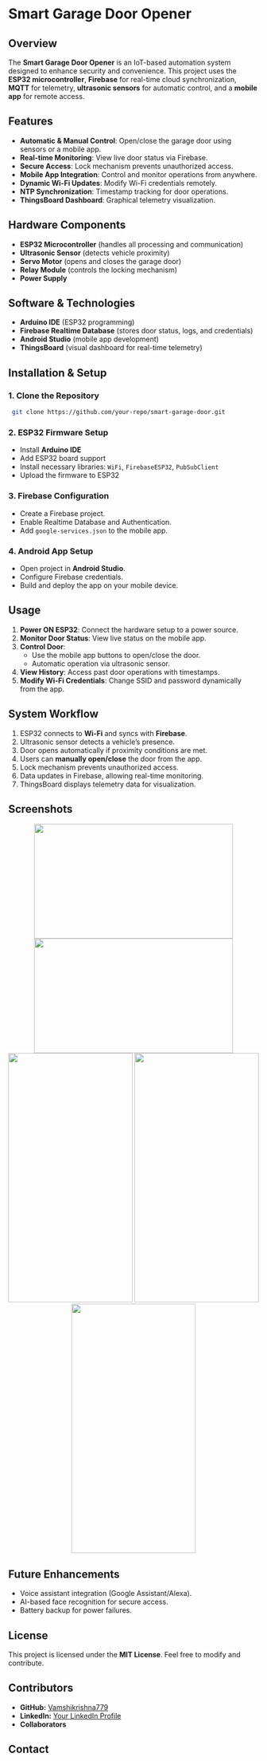 # Smart Garage Door Opener

## Overview
The **Smart Garage Door Opener** is an IoT-based automation system designed to enhance security and convenience. This project uses the **ESP32 microcontroller**, **Firebase** for real-time cloud synchronization, **MQTT** for telemetry, **ultrasonic sensors** for automatic control, and a **mobile app** for remote access.

## Features
- **Automatic & Manual Control**: Open/close the garage door using sensors or a mobile app.
- **Real-time Monitoring**: View live door status via Firebase.
- **Secure Access**: Lock mechanism prevents unauthorized access.
- **Mobile App Integration**: Control and monitor operations from anywhere.
- **Dynamic Wi-Fi Updates**: Modify Wi-Fi credentials remotely.
- **NTP Synchronization**: Timestamp tracking for door operations.
- **ThingsBoard Dashboard**: Graphical telemetry visualization.

## Hardware Components
- **ESP32 Microcontroller** (handles all processing and communication)
- **Ultrasonic Sensor** (detects vehicle proximity)
- **Servo Motor** (opens and closes the garage door)
- **Relay Module** (controls the locking mechanism)
- **Power Supply**

## Software & Technologies
- **Arduino IDE** (ESP32 programming)
- **Firebase Realtime Database** (stores door status, logs, and credentials)
- **Android Studio** (mobile app development)
- **ThingsBoard** (visual dashboard for real-time telemetry)

## Installation & Setup
### 1. Clone the Repository
```sh
 git clone https://github.com/your-repo/smart-garage-door.git
```
### 2. ESP32 Firmware Setup
- Install **Arduino IDE**
- Add ESP32 board support
- Install necessary libraries: `WiFi`, `FirebaseESP32`, `PubSubClient`
- Upload the firmware to ESP32

### 3. Firebase Configuration
- Create a Firebase project.
- Enable Realtime Database and Authentication.
- Add `google-services.json` to the mobile app.

### 4. Android App Setup
- Open project in **Android Studio**.
- Configure Firebase credentials.
- Build and deploy the app on your mobile device.

## Usage
1. **Power ON ESP32**: Connect the hardware setup to a power source.
2. **Monitor Door Status**: View live status on the mobile app.
3. **Control Door**:
   - Use the mobile app buttons to open/close the door.
   - Automatic operation via ultrasonic sensor.
4. **View History**: Access past door operations with timestamps.
5. **Modify Wi-Fi Credentials**: Change SSID and password dynamically from the app.

## System Workflow
1. ESP32 connects to **Wi-Fi** and syncs with **Firebase**.
2. Ultrasonic sensor detects a vehicle’s presence.
3. Door opens automatically if proximity conditions are met.
4. Users can **manually open/close** the door from the app.
5. Lock mechanism prevents unauthorized access.
6. Data updates in Firebase, allowing real-time monitoring.
7. ThingsBoard displays telemetry data for visualization.

## Screenshots
<p align="center">
  <img src="https://github.com/user-attachments/assets/b68abee7-0b17-49fd-8d2b-879cc66cfeac" width="400" height="230">
  <img src="https://github.com/user-attachments/assets/b34dd2cd-9207-457e-a74f-b70081c48c45" width="400" height="230">
  <img src="https://github.com/user-attachments/assets/2cd751e7-6997-479e-ba46-5e87df81bdce" width="250" height="500">
<img src="https://github.com/user-attachments/assets/2fd9614c-fee3-4f49-8644-507b84c3c75d" width="250" height="500">
<img src="https://github.com/user-attachments/assets/5d8d0545-eb62-45fb-aad0-e6ec0d318231" width="250" height="500">
 
</p>

## Future Enhancements
- Voice assistant integration (Google Assistant/Alexa).
- AI-based face recognition for secure access.
- Battery backup for power failures.

## License
This project is licensed under the **MIT License**. Feel free to modify and contribute.

## Contributors
- **GitHub:** [Vamshikrishna779](https://github.com/Vamshikrishna779)
- **LinkedIn:** [Your LinkedIn Profile](#)
- **Collaborators**

## Contact

